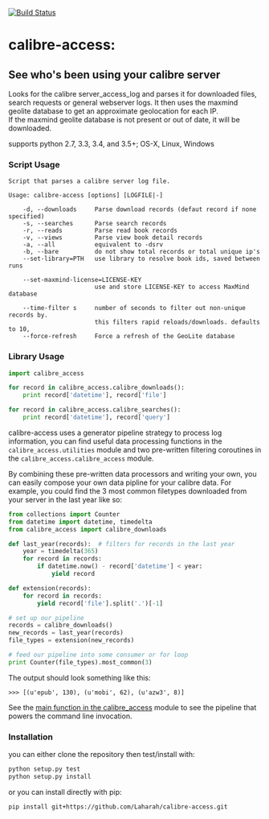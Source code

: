 [![Build Status](https://travis-ci.org/Laharah/calibre-access.svg?branch=master)](https://travis-ci.org/Laharah/calibre-access)
# calibre-access: #
## See who's been using your calibre server ##


Looks for the calibre server_access_log and parses it for downloaded files, search
requests or general webserver logs.
It then uses the maxmind geolite database to get an approximate geolocation for
each IP.  
If the maxmind geolite database is not present or out of date, it will be
downloaded.

supports python 2.7, 3.3, 3.4, and 3.5+; OS-X, Linux, Windows

### Script Usage ###
```
Script that parses a calibre server log file.

Usage: calibre-access [options] [LOGFILE|-]

    -d, --downloads     Parse download records (defaut record if none specified)
    -s, --searches      Parse search records
    -r, --reads         Parse read book records
    -v, --views         Parse view book detail records
    -a, --all           equivalent to -dsrv
    -b, --bare          do not show total records or total unique ip's
    --set-library=PTH   use library to resolve book ids, saved between runs

    --set-maxmind-license=LICENSE-KEY
                        use and store LICENSE-KEY to access MaxMind database

    --time-filter s     number of seconds to filter out non-unique records by.
                        this filters rapid reloads/downloads. defaults to 10,
    --force-refresh     Force a refresh of the GeoLite database
```
### Library Usage ###

```python
import calibre_access

for record in calibre_access.calibre_downloads():
    print record['datetime'], record['file']

for record in calibre_access.calibre_searches():
    print record['datetime'], record['query']
```

calibre-access uses a generator pipeline strategy to process log information,
you can find useful data processing functions in the `calibre_access.utilities` module
and two pre-written filtering coroutines in the `calibre_access.calibre_access` module.

By combining these pre-written data processors and writing your own, you can easily compose your own data pipline for your calibre data. For example, you could find the 3 most
common filetypes downloaded from your server in the last year like so:
```python
from collections import Counter
from datetime import datetime, timedelta
from calibre_access import calibre_downloads

def last_year(records):  # filters for records in the last year
    year = timedelta(365)
    for record in records:
        if datetime.now() - record['datetime'] < year:
            yield record

def extension(records):
    for record in records:
        yield record['file'].split('.')[-1]

# set up our pipeline
records = calibre_downloads()
new_records = last_year(records)
file_types = extension(new_records)

# feed our pipeline into some consumer or for loop
print Counter(file_types).most_common(3)

```
The output should look something like this:

`>>> [(u'epub', 130), (u'mobi', 62), (u'azw3', 8)]`

See the [main function in the calibre_access](https://github.com/Laharah/calibre-access/blob/master/calibre_access/calibre_access.py#L257-L266)
module to see the pipeline that powers the command line invocation.


### Installation ###

you can either clone the repository then test/install with:
```bash
python setup.py test
python setup.py install
```

or you can install directly with pip:

    pip install git+https://github.com/Laharah/calibre-access.git
